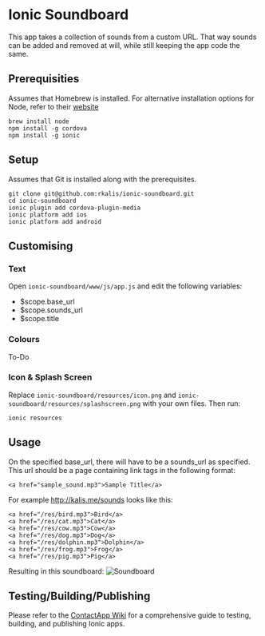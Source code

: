 # Ionic Soundboard

This app takes a collection of sounds from a custom URL. 
That way sounds can be added and removed at will, 
while still keeping the app code the same.

## Prerequisities
Assumes that Homebrew is installed. 
For alternative installation options for Node, refer to their [website](https://nodejs.org/)
```
brew install node
npm install -g cordova
npm install -g ionic
```

## Setup
Assumes that Git is installed along with the prerequisites. 
```
git clone git@github.com:rkalis/ionic-soundboard.git
cd ionic-soundboard
ionic plugin add cordova-plugin-media
ionic platform add ios
ionic platform add android
```

## Customising
### Text
Open `ionic-soundboard/www/js/app.js` and edit the following variables:
* $scope.base_url
* $scope.sounds_url
* $scope.title

### Colours
To-Do

### Icon & Splash Screen
Replace `ionic-soundboard/resources/icon.png` and `ionic-soundboard/resources/splashscreen.png` with your own files.
Then run:
```
ionic resources
```

## Usage

On the specified base_url, there will have to be a sounds_url as specified.
This url should be a page containing link tags in the following format:
```
<a href="sample_sound.mp3">Sample Title</a>
```

For example http://kalis.me/sounds looks like this:
```
<a href="/res/bird.mp3">Bird</a>
<a href="/res/cat.mp3">Cat</a>
<a href="/res/cow.mp3">Cow</a>
<a href="/res/dog.mp3">Dog</a>
<a href="/res/dolphin.mp3">Dolphin</a>
<a href="/res/frog.mp3">Frog</a>
<a href="/res/pig.mp3">Pig</a>
```
Resulting in this soundboard:
![Soundboard](https://i.imgur.com/KP7k1Mx.png)

## Testing/Building/Publishing
Please refer to the [ContactApp Wiki](https://github.com/incodehq/contactapp/wiki)
for a comprehensive guide to testing, building, and publishing Ionic apps.
